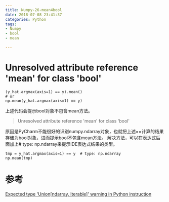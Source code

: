 ```yaml
---
title: Numpy-26-mean4bool
date: 2018-07-08 23:41:37
categories: Python
tags:
- Numpy
- bool
- mean

---
```


# Unresolved attribute reference 'mean' for class 'bool'

```
(y_hat.argmax(axis=1) == y).mean()
# or
np.mean(y_hat.argmax(axis=1) == y)
```

上述代码会提示bool对象不包含mean方法。

> Unresolved attribute reference 'mean' for class 'bool'

原因是PyCharm不能很好的识别numpy.ndarray对象，也就把上述==计算的结果存储为bool对象，进而提示bool不包含mean方法。
解决方法，可以在表达式后面加上# type: np.ndarray来提示IDE表达式结果的类型。

```
tmp = y_hat.argmax(axis=1) == y  # type: np.ndarray
np.mean(tmp)
```

# 参考

[Expected type 'Union[ndarray, Iterable]' warning in Python instruction](https://stackoverflow.com/questions/30599676/expected-type-unionndarray-iterable-warning-in-python-instruction)
